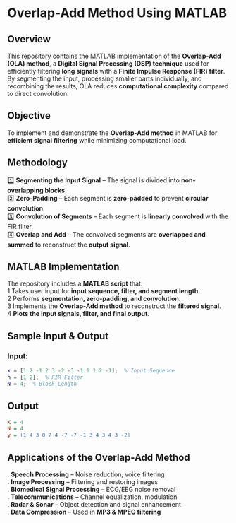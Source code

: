 # Overlap-Add Method Using MATLAB

## Overview  
This repository contains the MATLAB implementation of the **Overlap-Add (OLA) method**, a **Digital Signal Processing (DSP) technique** used for efficiently filtering **long signals** with a **Finite Impulse Response (FIR) filter**. By segmenting the input, processing smaller parts individually, and recombining the results, OLA reduces **computational complexity** compared to direct convolution.  

## Objective  
To implement and demonstrate the **Overlap-Add method** in MATLAB for **efficient signal filtering** while minimizing computational load.  

##  Methodology  
1️⃣ **Segmenting the Input Signal** – The signal is divided into **non-overlapping blocks**.  
2️⃣ **Zero-Padding** – Each segment is **zero-padded** to prevent **circular convolution**.  
3️⃣ **Convolution of Segments** – Each segment is **linearly convolved** with the FIR filter.  
4️⃣ **Overlap and Add** – The convolved segments are **overlapped and summed** to reconstruct the **output signal**.  

##  MATLAB Implementation  
The repository includes a **MATLAB script** that:  
1 Takes user input for **input sequence, filter, and segment length**.  
2 Performs **segmentation, zero-padding, and convolution**.  
3 Implements the **Overlap-Add method** to reconstruct the **filtered signal**.  
4 **Plots the input signals, filter, and final output**.  

## Sample Input & Output  

### **Input:**  
```matlab
x = [1 2 -1 2 3 -2 -3 -1 1 1 2 -1];  % Input Sequence  
h = [1 2];  % FIR Filter  
N = 4;  % Block Length  
```
## Output  

```ini
K = 4
N = 4
y = [1 4 3 0 7 4 -7 -7 -1 3 4 3 4 3 -2]
```
## Applications of the Overlap-Add Method  

. **Speech Processing** – Noise reduction, voice filtering  
. **Image Processing** – Filtering and restoring images  
. **Biomedical Signal Processing** – ECG/EEG noise removal  
. **Telecommunications** – Channel equalization, modulation  
. **Radar & Sonar** – Object detection and signal enhancement  
. **Data Compression** – Used in **MP3 & MPEG filtering**  
